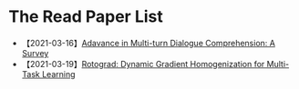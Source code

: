 # The Read Paper List

- 【2021-03-16】[Adavance in Multi-turn Dialogue Comprehension: A Survey](./doc/Adavance_in_Multi-turn_Dialogue_Comprehension_A_Survey.md)
- 【2021-03-19】[Rotograd: Dynamic Gradient Homogenization for Multi-Task Learning](./doc/Rotograd_Dynamic_Gradient_Homogenization_for_Multi-Task_Learning.md)
